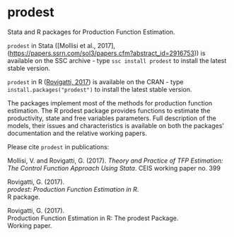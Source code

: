 # prodest

Stata and R packages for Production Function Estimation. 

`prodest` in Stata ([Mollisi et al., 2017],(https://papers.ssrn.com/sol3/papers.cfm?abstract_id=2916753)) is available on the SSC archive - type `ssc install prodest` to install the latest stable version.

`prodest` in R ([Rovigatti, 2017](https://CRAN.R-project.org/package=prodest)) is available on the CRAN -  type `install.packages("prodest")` to install the latest stable version. 

The packages implement most of the methods for production function estimation. The R prodest package provides functions to estimate the productivity, state and free variables parameters. Full description of the models, their issues and characteristics is available on both the packages' documentation and the relative working papers.

Please cite `prodest` in publications:

Mollisi, V. and Rovigatti, G. (2017).
_Theory and Practice of TFP Estimation: The Control Function Approach Using Stata_.
CEIS working paper no. 399

Rovigatti, G. (2017).  
_prodest: Production Function Estimation in R_.  
R package.  

Rovigatti, G. (2017).  
Production Function Estimation in R: The prodest Package.  
Working paper.      
